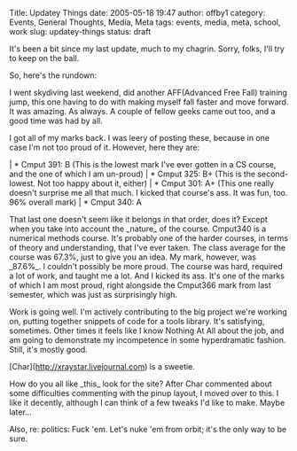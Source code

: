 Title: Updatey Things
date: 2005-05-18 19:47
author: offby1
category: Events, General Thoughts, Media, Meta
tags: events, media, meta, school, work
slug: updatey-things
status: draft

It\'s been a bit since my last update, much to my chagrin. Sorry, folks, I\'ll try to keep on the ball.

So, here\'s the rundown:

I went skydiving last weekend, did another AFF(Advanced Free Fall) training jump, this one having to do with making myself fall faster and move forward. It was amazing. As always. A couple of fellow geeks came out too, and a good time was had by all.

I got all of my marks back. I was leery of posting these, because in one case I\'m not too proud of it. However, here they are:

| \* Cmput 391: B (This is the lowest mark I\'ve ever gotten in a CS course, and the one of which I am un-proud)
| \* Cmput 325: B+ (This is the second-lowest. Not too happy about it, either)
| \* Cmput 301: A+ (This one really doesn\'t surprise me all that much. I kicked that course\'s ass. It was fun, too. 96% overall mark)
| \* Cmput 340: A

That last one doesn\'t seem like it belongs in that order, does it? Except when you take into account the \_nature\_ of the course. Cmput340 is a numerical methods course. It\'s probably one of the harder courses, in terms of theory and understanding, that I\'ve ever taken. The class average for the course was 67.3%, just to give you an idea. My mark, however, was \_87.6%\_. I couldn\'t possibly be more proud. The course was hard, required a lot of work, and taught me a lot. And I kicked its ass. It\'s one of the marks of which I am most proud, right alongside the Cmput366 mark from last semester, which was just as surprisingly high.

Work is going well. I\'m actively contributing to the big project we\'re working on, putting together snippets of code for a tools library. It\'s satisfying, sometimes. Other times it feels like I know Nothing At All about the job, and am going to demonstrate my incompetence in some hyperdramatic fashion. Still, it\'s mostly good.

\[Char\](<http://xraystar.livejournal.com>) is a sweetie.

How do you all like \_this\_ look for the site? After Char commented about some difficulties commenting with the pinup layout, I moved over to this. I like it decently, although I can think of a few tweaks I\'d like to make. Maybe later\...

Also, re: politics: Fuck \'em. Let\'s nuke \'em from orbit; it\'s the only way to be sure.
